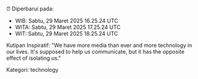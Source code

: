 ⏰ Diperbarui pada:
- WIB: Sabtu, 29 Maret 2025 16.25.24 UTC
- WITA: Sabtu, 29 Maret 2025 17.25.24 UTC
- WIT: Sabtu, 29 Maret 2025 18.25.24 UTC

Kutipan Inspiratif:
"We have more media than ever and more technology in our lives. It's supposed to help us communicate, but it has the opposite effect of isolating us."


Kategori: technology

